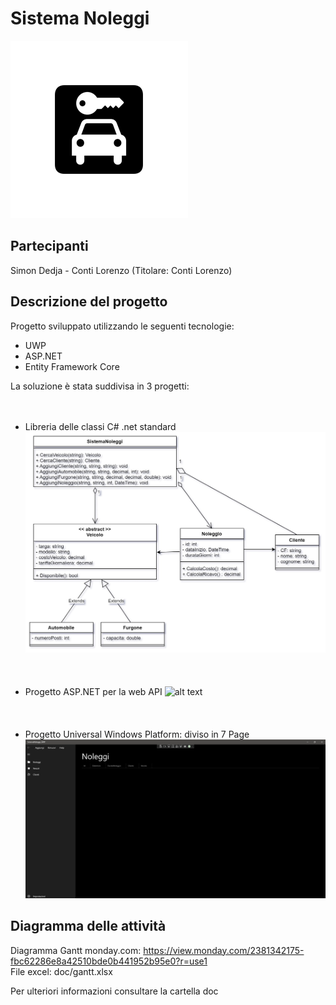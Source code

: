 # Sistema Noleggi

![alt text](SistemaNoleggi_UWP/Assets/SmallTile.scale-400.png?raw=true)

## Partecipanti

Simon Dedja - Conti Lorenzo (Titolare: Conti Lorenzo)

## Descrizione del progetto

Progetto sviluppato utilizzando le seguenti tecnologie:

- UWP
- ASP.NET
- Entity Framework Core

La soluzione è stata suddivisa in 3 progetti:
<br /><br /><br />

- Libreria delle classi C# .net standard
  ![alt text](/doc/diagramma-classi.jpg?raw=true)
  <br /><br /><br /><br />
- Progetto ASP.NET per la web API
  ![alt text](https://static.gunnarpeipman.com/wp-content/uploads/2020/09/aspnet-featured.png?raw=true>)
  <br /><br /><br /><br />
- Progetto Universal Windows Platform: diviso in 7 Page
  ![alt text](/doc/prodotto-finale.png?raw=true)

## Diagramma delle attività

Diagramma Gantt monday.com: https://view.monday.com/2381342175-fbc62286e8a42510bde0b441952b95e0?r=use1<br />
File excel: doc/gantt.xlsx

Per ulteriori informazioni consultare la cartella doc
